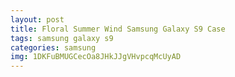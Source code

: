 ```yaml
---
layout: post
title: Floral Summer Wind Samsung Galaxy S9 Case
tags: samsung galaxy s9
categories: samsung
img: 1DKFuBMUGCecOa8JHkJJgVHvpcqMcUyAD
---
```

